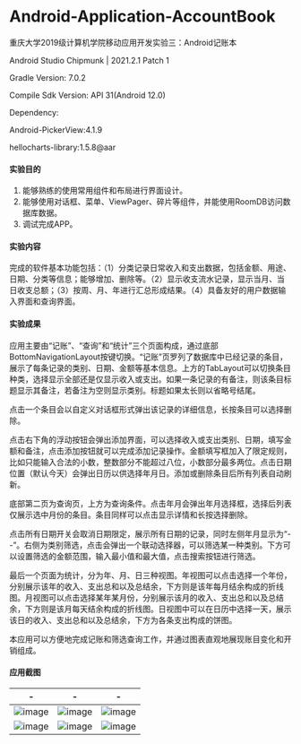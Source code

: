 # Android-Application-AccountBook
重庆大学2019级计算机学院移动应用开发实验三：Android记账本

Android Studio Chipmunk | 2021.2.1 Patch 1

Gradle Version: 7.0.2

Compile Sdk Version: API 31(Android 12.0)

Dependency:

Android-PickerView:4.1.9

hellocharts-library:1.5.8@aar

#### 实验目的
1.	能够熟练的使用常用组件和布局进行界面设计。
2.	能够使用对话框、菜单、ViewPager、碎片等组件，并能使用RoomDB访问数据库数据。
3.	调试完成APP。

#### 实验内容
完成的软件基本功能包括：（1）分类记录日常收入和支出数据，包括金额、用途、日期、分类等信息；能够增加、删除等。（2）显示收支流水记录，显示当月、当日收支总额；（3）按周、月、年进行汇总形成结果。（4）具备友好的用户数据输入界面和查询界面。

#### 实验成果
应用主要由“记账”、“查询”和“统计”三个页面构成，通过底部BottomNavigationLayout按键切换。“记账”页罗列了数据库中已经记录的条目，展示了每条记录的类别、日期、金额等基本信息。上方的TabLayout可以切换条目种类，选择显示全部还是仅显示收入或支出。如果一条记录的有备注，则该条目标题显示其备注，若备注为空则显示类别。标题如果太长则以省略号结尾。

点击一个条目会以自定义对话框形式弹出该记录的详细信息，长按条目可以选择删除。

点击右下角的浮动按钮会弹出添加界面，可以选择收入或支出类别、日期，填写金额和备注，点击添加按钮就可以完成添加记录操作。金额填写框加入了限定规则，比如只能输入合法的小数，整数部分不能超过八位，小数部分最多两位。点击日期位置（默认今天）会弹出日历以供选择年月日。添加或删除条目后所有列表自动刷新。

底部第二页为查询页，上方为查询条件。点击年月会弹出年月选择框，选择后列表仅展示选中月份的条目。条目同样可以点击显示详情和长按选择删除。

点击所有日期开关会取消日期限定，展示所有日期的记录，同时左侧年月显示为“--”。右侧为类别筛选，点击会弹出一个联动选择器，可以筛选某一种类别。下方可以设置筛选的金额范围，输入最小值和最大值，点击搜索按钮进行筛选。

最后一个页面为统计，分为年、月、日三种视图。年视图可以点击选择一个年份，分别展示该年的收入、支出总和以及总结余，下方则是该年每月结余构成的折线图。月视图可以点击选择某年某月份，分别展示该月的收入、支出总和以及总结余，下方则是该月每天结余构成的折线图。日视图中可以在日历中选择一天，展示该日的收入、支出总和以及总结余，下方为各条支出构成的饼图。

本应用可以方便地完成记账和筛选查询工作，并通过图表直观地展现账目变化和开销组成。


#### 应用截图
-|-|-
:-------------------------:|:-------------------------:|:-------------------------:
![image](Screenshot/1.main.jpg) | ![image](Screenshot/2.diff.jpg) | ![image](Screenshot/3.choose.jpg)
![image](Screenshot/4.game.jpg) | ![image](Screenshot/5.game.jpg) | ![image](Screenshot/6.finish.jpg)
